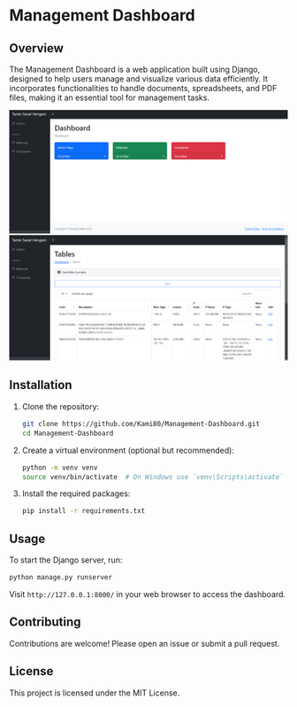 # Management Dashboard

## Overview

The Management Dashboard is a web application built using Django, designed to help users manage and visualize various data efficiently. It incorporates functionalities to handle documents, spreadsheets, and PDF files, making it an essential tool for management tasks.

![dashboard](https://github.com/Kami80/Management-Dashboard/blob/main/static/assets/img/Dashboard1.png)
![table](https://github.com/Kami80/Management-Dashboard/blob/main/static/assets/img/Dashboard2.png)

## Installation

1. Clone the repository:
   ```bash
   git clone https://github.com/Kami80/Management-Dashboard.git
   cd Management-Dashboard
   ```

2. Create a virtual environment (optional but recommended):
   ```bash
   python -m venv venv
   source venv/bin/activate  # On Windows use `venv\Scripts\activate`
   ```

3. Install the required packages:
   ```bash
   pip install -r requirements.txt
   ```

## Usage

To start the Django server, run:
```bash
python manage.py runserver
```

Visit `http://127.0.0.1:8000/` in your web browser to access the dashboard.

## Contributing

Contributions are welcome! Please open an issue or submit a pull request.

## License

This project is licensed under the MIT License.
